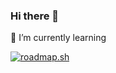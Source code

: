 ### Hi there 👋
🌱 I’m currently learning

[![roadmap.sh](https://api.roadmap.sh/v1-badge/tall/64ed7f84b128dce3cb8876ea?variant=dark)](https://roadmap.sh)

<!--
**AlibekKhudoykulov/alibekkhudoykulov** is a ✨ _special_ ✨ repository because its `README.md` (this file) appears on your GitHub profile.

Here are some ideas to get you started:

- 🔭 I’m currently working on ...
- 🌱 I’m currently learning ...
- 👯 I’m looking to collaborate on ...
- 🤔 I’m looking for help with ...
- 💬 Ask me about ...
- 📫 How to reach me: ...
- 😄 Pronouns: ...
- ⚡ Fun fact: ...
-->
